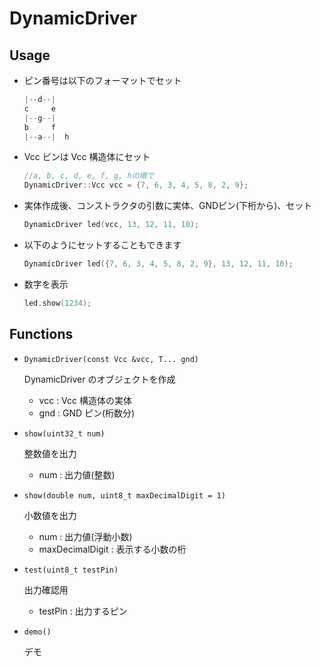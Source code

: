# DynamicDriver

## Usage

- ピン番号は以下のフォーマットでセット

  ```cpp
  |--d--|
  c     e
  |--g--|
  b     f
  |--a--|  h
  ```

- Vcc ピンは Vcc 構造体にセット

  ```cpp
  //a, b, c, d, e, f, g, hの順で
  DynamicDriver::Vcc vcc = {7, 6, 3, 4, 5, 8, 2, 9};
  ```

- 実体作成後、コンストラクタの引数に実体、GNDピン(下桁から)、セット

  ```cpp
  DynamicDriver led(vcc, 13, 12, 11, 10);
  ```

- 以下のようにセットすることもできます

  ```cpp
  DynamicDriver led({7, 6, 3, 4, 5, 8, 2, 9}, 13, 12, 11, 10);
  ```

- 数字を表示

  ```cpp
  led.show(1234);
  ```

## Functions

- `DynamicDriver(const Vcc &vcc, T... gnd)`

  DynamicDriver のオブジェクトを作成

  - vcc : Vcc 構造体の実体
  - gnd : GND ピン(桁数分)

- `show(uint32_t num)`

  整数値を出力

  - num : 出力値(整数)

- `show(double num, uint8_t maxDecimalDigit = 1)`

  小数値を出力

  - num : 出力値(浮動小数)
  - maxDecimalDigit : 表示する小数の桁

- `test(uint8_t testPin)`

  出力確認用

  - testPin : 出力するピン

- `demo()`

  デモ
